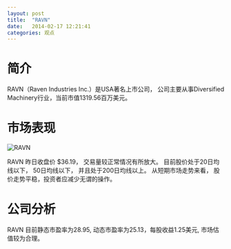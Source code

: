 ```yaml
---
layout: post
title:  "RAVN"
date:   2014-02-17 12:21:41
categories: 观点
---
```


# 简介
RAVN（Raven Industries Inc.）是USA著名上市公司，
公司主要从事Diversified Machinery行业，当前市值1319.56百万美元。

# 市场表现

![RAVN](http://finviz.com/chart.ashx?t=RAVN&ty=c&ta=1&p=d&s=l)

RAVN 昨日收盘价 $36.19，
交易量较正常情况有所放大。
目前股价处于20日均线以下，
50日均线以下，
并且处于200日均线以上。
从短期市场走势来看，
股价走势平稳，投资者应减少无谓的操作。

# 公司分析
RAVN 目前静态市盈率为28.95, 动态市盈率为25.13，每股收益1.25美元,
市场估值较为合理。
